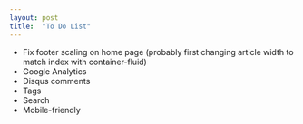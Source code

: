 ```yaml
---
layout: post
title:  "To Do List"
---
```

* Fix footer scaling on home page (probably first changing
  article width to match index with container-fluid)
* Google Analytics
* Disqus comments
* Tags
* Search
* Mobile-friendly
